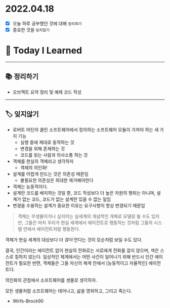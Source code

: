 # 2022.04.18

- [x]  오늘 하루 공부했던 것에 대해 `정리하기`
- [x]  중요한 것을 `잊지않기`

# 🚩 Today I Learned

---

## 📚 정리하기

- 오브젝트 요약 정리 및 예제 코드 작성

---

## 🏷 잊지않기

- 로버트 마틴의 클린 소프트웨어에서 정의하는 소프트웨어 모듈이 가져야 하는 세 가지 기능
    - 실행 중에 제대로 동작하는 것
    - 변경을 위해 존재하는 것
    - 코드를 읽는 사람과 의사소통 하는 것
- 객체를 현실의 객체라고 생각하자
    - 객체의 의인화!
- 설계를 어렵게 만드는 것은 의존성 때문임
    - 불필요한 의존성은 최대한 제거해야한다
- 객체는 능동적이다.
- 설계란 코드를 배치하는 것일 뿐, 코드 작성보다 더 높은 차원의 행위는 아니며, 설계가 없는 코드, 코드가 없는 설계란 있을 수 없는 일임
- 변경을 수용하는 설계가 중요한 이유는 요구사항이 항상 변경되기 때문임

> 객체는 무생물이거나 심지어는 실세계의 개념적인 개체로 모델링 될 수도 있지만, 그들은 마치 우리가 현실 세계에서 에이전트로 행동하는 것처럼 그들의 시스템 안에서 에이전트처럼 행동한다.

객체가 현실 세계의 대상보다 더 *많이* 안다는 것이 모순처럼 보일 수도 있다.

결국, 인간이라는 에이전트 없이 현실의 전화로는 서로에게 전화를 걸지 않으며, 색은 스스로 칠하지 않는다.
일상적인 체계에서는 어떤 사건이 일어나기 위해 반드시 인간 에이전트가 필요한 반면, 객체들은 그들 자신의 체계 안에서 [능동적이고 자율적인] 에이전트다.

의인화의 관점에서 소프트웨어를 생물로 생각하자.

모든 생물처럼 소프트웨어는 태어나고, 삶을 영위하고, 그리고 죽는다.

- Wirfs-Brock90
>
